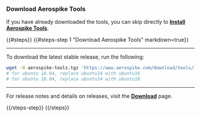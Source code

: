 <a name="download"></a>
### Download Aerospike Tools
If you have already downloaded the tools, you can skip directly to **[Install Aerospike Tools](#install)**.

{{#steps}}
{{#steps-step 1 "Download Aerospike Tools" markdown=true}}

---

To download the latest stable release, run the following:

```bash
wget -O aerospike-tools.tgz 'https://www.aerospike.com/download/tools/latest/artifact/ubuntu14'
# for ubuntu 16.04, replace ubuntu14 with ubuntu16
# for ubuntu 18.04, replace ubuntu14 with ubuntu18
```

---

For release notes and details on releases, visit the **[Download](https://www.aerospike.com/download/tools/)** page.

{{/steps-step}}
{{/steps}}
